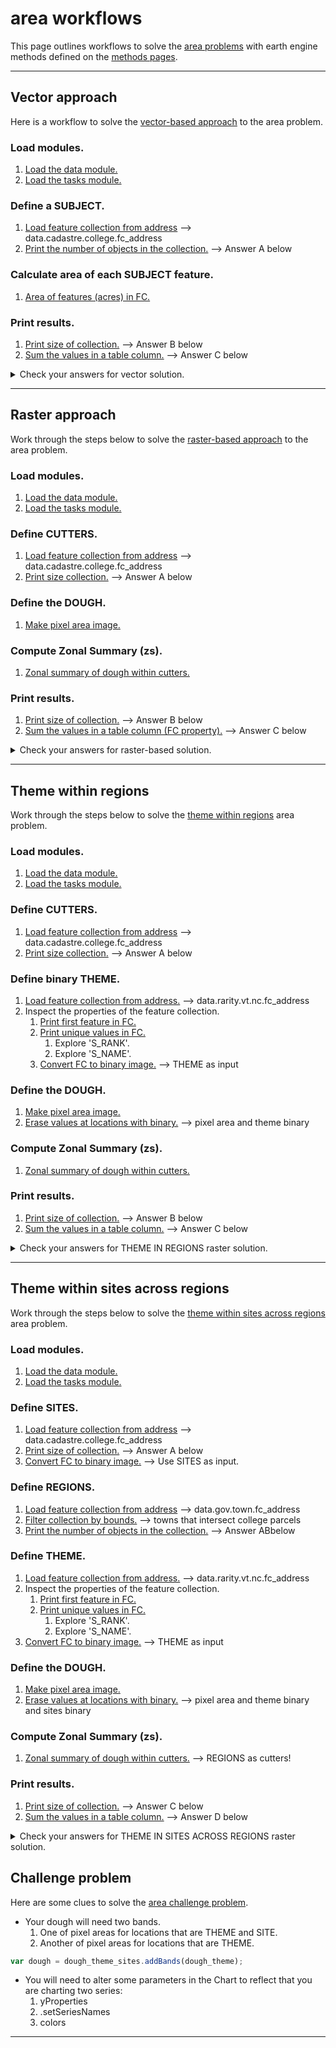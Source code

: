# __area workflows__  

This page outlines workflows to solve the [area problems][area-problems] with earth engine methods defined on the [methods pages][ee-methods].  

---  

## __Vector approach__  

Here is a workflow to solve the [vector-based approach][area01] to the area problem.

### Load modules. 

1. [Load the data module.][load-data-module]  
2. [Load the tasks module.][load-task-module]

### Define a SUBJECT. 

1. [Load feature collection from address][load-fc] --> data.cadastre.college.fc_address 
2. [Print the number of objects in the collection.][print-size] --> Answer A below  

### Calculate area of each SUBJECT feature.  
    
1. [Area of features (acres) in FC.][area-fc-acres]

### Print results. 

1. [Print size of collection.][print-size] --> Answer B below
2. [Sum the values in a table column.][sum-table] --> Answer C below

<details closed>
<summary>Check your answers for vector solution.</summary>
<br>
(A) Number of parcels owned by the college: <b>286</b> 
<br>
(B) Number of objects in SUBJECT collection: <b>286</b> 
<br> 
(C) Total acres of college-owned parcels: <b>7009</b>  
</details>

---  

## __Raster approach__  

Work through the steps below to solve the [raster-based approach][area02] to the area problem.  

### Load modules.   

1. [Load the data module.][load-data-module]  
2. [Load the tasks module.][load-task-module]  

### Define CUTTERS.    
    
1. [Load feature collection from address][load-fc] --> data.cadastre.college.fc_address 
2. [Print size collection.][print-size] --> Answer A below  

### Define the DOUGH.    
    
1. [Make pixel area image.][pixel-area]   

### Compute Zonal Summary (zs).  
    
1. [Zonal summary of dough within cutters.][zonal-sum] 

### Print results.   
    
1. [Print size of collection.][print-size] --> Answer B below
2. [Sum the values in a table column (FC property).][sum-table] --> Answer C below

<details closed>
<summary>Check your answers for raster-based solution.</summary>
<br>
(A) Number of parcels owned by the college: <b>286</b> 
<br>
(B) Number of objects in zs collection: <b>286</b> 
<br> 
(C) Total acres of college-owned parcels: <b>7009</b>  
</details>

---  

## __Theme within regions__  

Work through the steps below to solve the [theme within regions][area03] area problem.  

### Load modules.   

1. [Load the data module.][load-data-module]  
2. [Load the tasks module.][load-task-module]  

### Define CUTTERS.    

1. [Load feature collection from address][load-fc] --> data.cadastre.college.fc_address 
2. [Print size collection.][print-size] --> Answer A below  

### Define binary THEME.  

1. [Load feature collection from address.][load-fc] --> data.rarity.vt.nc.fc_address 
2. Inspect the properties of the feature collection.
    1. [Print first feature in FC.][print-first]
    2. [Print unique values in FC.][print-unique]
        1. Explore 'S_RANK'.
        2. Explore 'S_NAME'.  
    3. [Convert FC to binary image.][convert-fc-binary] --> THEME as input

### Define the DOUGH.  

1. [Make pixel area image.][pixel-area]   
2. [Erase values at locations with binary.][erase-local] --> pixel area and theme binary 

### Compute Zonal Summary (zs).  

1. [Zonal summary of dough within cutters.][zonal-sum] 

### Print results.

1. [Print size of collection.][print-size] --> Answer B below
2. [Sum the values in a table column.][sum-table] --> Answer C below


<details closed>
<summary>Check your answers for THEME IN REGIONS raster solution.</summary>
<br>
(A) Number of parcels owned by the college: <b>286</b> 
<br>
(B) Number of objects in zs collection: <b>286</b> 
<br> 
(C) Total acres of rare natural communities on college-owned parcels: <b>1284</b>  
</details>  

---   

## __Theme within sites across regions__    

Work through the steps below to solve the [theme within sites across regions][area04] area problem.

### Load modules.

1. [Load the data module.][load-data-module]  
2. [Load the tasks module.][load-task-module]  

### Define SITES.

1. [Load feature collection from address][load-fc] --> data.cadastre.college.fc_address 
2. [Print size of collection.][print-size] --> Answer A below     
3. [Convert FC to binary image.][convert-fc-binary] --> Use SITES as input.

### Define REGIONS.

1. [Load feature collection from address][load-fc] --> data.gov.town.fc_address    
2. [Filter collection by bounds.][filter-bounds] --> towns that intersect college parcels
3. [Print the number of objects in the collection.][print-size] --> Answer ABbelow 

### Define THEME.

1. [Load feature collection from address.][load-fc] --> data.rarity.vt.nc.fc_address 
2. Inspect the properties of the feature collection.
    1. [Print first feature in FC.][print-first]
    2. [Print unique values in FC.][print-unique]
        1. Explore 'S_RANK'.
        2. Explore 'S_NAME'.  
3. [Convert FC to binary image.][convert-fc-binary] --> THEME as input  

### Define the DOUGH. 

1. [Make pixel area image.][pixel-area]   
2. [Erase values at locations with binary.][erase-local] --> pixel area and theme binary and sites binary

### Compute Zonal Summary (zs). 

1. [Zonal summary of dough within cutters.][zonal-sum] --> REGIONS as cutters!

### Print results.  

1. [Print size of collection.][print-size] --> Answer C below
2. [Sum the values in a table column.][sum-table] --> Answer D below  

<details closed>
<summary>Check your answers for THEME IN SITES ACROSS REGIONS raster solution.</summary>
<br>
(A) Number of parcels owned by the college: <b>286</b> 
<br>
(B) Number of towns that intersect college lands: <b>9</b> 
<br> 
(C) Number of REGIONS in the zs output: <b>9</b> 
<br> 
(D) Total acres of rare natural communities on college-owned parcels: <b>1301</b>  
</details>  

## __Challenge problem__    

Here are some clues to solve the [area challenge problem][area05].  

* Your dough will need two bands.
    1. One of pixel areas for locations that are THEME and SITE.
    2. Another of pixel areas for locations that are THEME.  

```js
var dough = dough_theme_sites.addBands(dough_theme);
```

* You will need to alter some parameters in the Chart to reflect that you are charting two series:  
    1. yProperties  
    2. .setSeriesNames  
    3. colors   

---   
[area-problems]: ../problems/area-problems.md  
[ee-methods]: ../methods/intro.md  

[area01]: ../problems/area-problems.md#vector-approach  
[area02]: ../problems/area-problems.md#raster-approach  
[area03]: ../problems/area-problems.md#theme-within-regions  
[area04]: ../problems/area-problems.md#theme-within-sites-across-regions  
[area05]: ../problems/area-problems.md#challenge-problem


[load-data-module]: ../methods/load-modules.md#data-module 
[load-task-module]: ../methods/load-modules.md#tasks-module

[load-fc]: ../methods/load-data.md#feature-collection-from-address 
[load-ic]: ../methods/load-data.md#image-collection-from-address  
[load-i]: ../methods/load-data.md#image-from-address

[print-first]: ../methods/inspect-properties.md#print-first-feature-in-fc
[print-unique]: ../methods/inspect-properties.md#print-unique-values-in-fc  
[print-size]: ../methods/inspect-properties.md#print-size-of-collection


[filter-attribute]: ../methods/filter-data.md#by-attribute  
[filter-bounds]: ../methods/filter-data.md#by-bounds  

[convert-fc-binary]: ../methods/convert-data-model.md#feature-collection-to-binary  

[area-fc-acres]: ../methods/area.md#acres-of-each-feature-in-collection  
[area-fc-sq-km]: ../methods/area.md#sq-km-of-each-feature-in-collection      

[pixel-area]: ../methods/area.md#make-pixel-area-image    


[sum-table]: ../methods/aggregate-table.md#sum-the-values-in-a-table-column  
[dissolve-by-prop]: ../methods/aggregate-table.md#dissolve-features-in-collection-by-property  


[erase-local]: ../methods/local-two-layers.md#erase-values-at-locations-with-binary

[zonal-sum]: ../methods/zonal-operations.md#zonal-summary-of-dough-within-cutters  